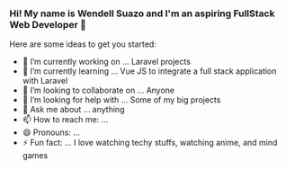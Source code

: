 ### Hi! My name is Wendell Suazo and I'm an aspiring FullStack Web Developer 👋



Here are some ideas to get you started:

- 🔭 I’m currently working on ... Laravel projects 
- 🌱 I’m currently learning ... Vue JS to integrate a full stack application with Laravel
- 👯 I’m looking to collaborate on ... Anyone 
- 🤔 I’m looking for help with ... Some of my big projects
- 💬 Ask me about ... anything 
- 📫 How to reach me: ... 
- 😄 Pronouns: ...
- ⚡ Fun fact: ... I love watching techy stuffs, watching anime, and mind games

